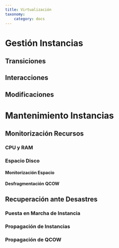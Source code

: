 ```yaml
---
title: Virtualización
taxonomy:
    category: docs
---
```


# Gestión Instancias

## Transiciones

## Interacciones

## Modificaciones

# Mantenimiento Instancias

## Monitorización Recursos

### CPU y RAM

### Espacio Disco

#### Monitorización Espacio

#### Desfragmentación QCOW

## Recuperación ante Desastres

### Puesta en Marcha de Instancia

### Propagación de Instancias 

### Propagación de QCOW

